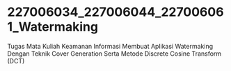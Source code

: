 # 227006034_227006044_227006061_Watermaking
Tugas Mata Kuliah Keamanan Informasi Membuat Aplikasi Watermaking Dengan Teknik Cover Generation Serta Metode Discrete Cosine Transform (DCT)
